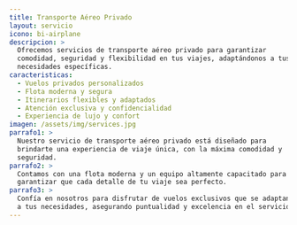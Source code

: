 ```yaml
---
title: Transporte Aéreo Privado
layout: servicio
icono: bi-airplane
descripcion: >
  Ofrecemos servicios de transporte aéreo privado para garantizar
  comodidad, seguridad y flexibilidad en tus viajes, adaptándonos a tus
  necesidades específicas.
caracteristicas:
  - Vuelos privados personalizados
  - Flota moderna y segura
  - Itinerarios flexibles y adaptados
  - Atención exclusiva y confidencialidad
  - Experiencia de lujo y confort
imagen: /assets/img/services.jpg
parrafo1: >
  Nuestro servicio de transporte aéreo privado está diseñado para
  brindarte una experiencia de viaje única, con la máxima comodidad y
  seguridad.
parrafo2: >
  Contamos con una flota moderna y un equipo altamente capacitado para
  garantizar que cada detalle de tu viaje sea perfecto.
parrafo3: >
  Confía en nosotros para disfrutar de vuelos exclusivos que se adaptan
  a tus necesidades, asegurando puntualidad y excelencia en el servicio.
---
```

